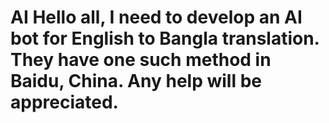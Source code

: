 # AI Hello all, I need to develop an AI bot for English to Bangla translation. They have one such method in Baidu, China. Any help will be appreciated.
